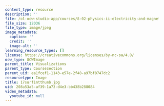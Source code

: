```yaml
---
content_type: resource
description: ''
file: /ol-ocw-studio-app/courses/8-02-physics-ii-electricity-and-magnetism-spring-2007/208a53a5af391a73d4e3bb438b288084_17surfintthumb.jpg
file_size: 12036
file_type: image/jpeg
image_metadata:
  caption: ''
  credit: ''
  image-alt: ''
learning_resource_types: []
license: https://creativecommons.org/licenses/by-nc-sa/4.0/
ocw_type: OCWImage
parent_title: Visualizations
parent_type: CourseSection
parent_uid: ea1fcef1-1143-e57e-2f48-a97bf8747dc2
resourcetype: Image
title: 17surfintthumb.jpg
uid: 208a53a5-af39-1a73-d4e3-bb438b288084
video_metadata:
  youtube_id: null
---
```

